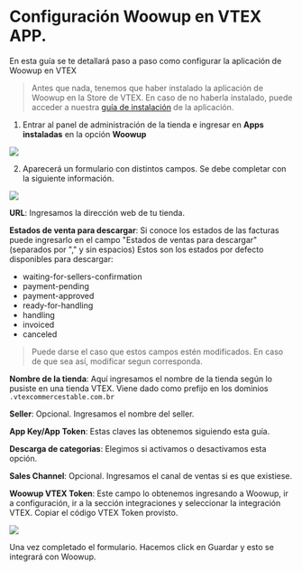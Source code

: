 # Configuración Woowup en VTEX APP.

En esta guía se te detallará paso a paso como configurar la aplicación de Woowup en VTEX

>Antes que nada, tenemos que haber instalado la aplicación de Woowup en la Store de VTEX. 
En caso de no haberla instalado, puede acceder a nuestra [guía de instalación](https://docs.woowup.com/vtex/vtex-app-instalacion) de la aplicación.


1. Entrar al panel de administración de la tienda e ingresar en **Apps instaladas** en la opción **Woowup**

![](https://i.postimg.cc/qvw8h8MN/1.png)

2. Aparecerá un formulario con distintos campos. Se debe completar con la siguiente información.

![](https://i.postimg.cc/7LQ0XwzD/2.png)

**URL**: Ingresamos la dirección web de tu tienda. 

**Estados de venta para descargar**: Si conoce los estados de las facturas 
puede ingresarlo en el campo "Estados de ventas para descargar" 
(separados por "," y sin espacios)
Estos son los estados por defecto disponibles para descargar:
* waiting-for-sellers-confirmation
* payment-pending
* payment-approved
* ready-for-handling
* handling
* invoiced
* canceled

> Puede darse el caso que estos campos estén modificados. En caso de que sea así, modificar segun corresponda.

**Nombre de la tienda**: Aquí ingresamos el nombre de la tienda según lo pusiste en una tienda VTEX. Viene dado como prefijo en los dominios `.vtexcommercestable.com.br` 

**Seller**: Opcional. Ingresamos el nombre del seller. 

**App Key/App Token**: Estas claves las obtenemos siguiendo esta guía.

**Descarga de categorias**: Elegimos si activamos o desactivamos esta opción.

**Sales Channel**: Opcional. Ingresamos el canal de ventas si es que existiese.

**Woowup VTEX Token**: Este campo lo obtenemos ingresando a Woowup, ir a configuración, 
ir a la sección integraciones y seleccionar la integración VTEX. 
Copiar el código VTEX Token provisto.

![](https://i.postimg.cc/fbbYxJJB/3.png)

Una vez completado el formulario. Hacemos click en Guardar y esto se integrará con Woowup.
